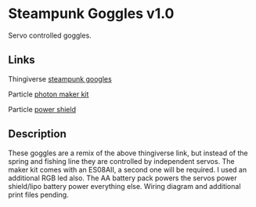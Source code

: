 # Steampunk Goggles v1.0
Servo controlled goggles.

## Links

Thingiverse [steampunk googles](https://www.thingiverse.com/thing:1833286)

Particle [photon maker kit](https://store.particle.io/products/particle-maker-kit)

Particle [power shield](https://store.particle.io/collections/accessories/products/power-shield-with-headers)

## Description

These goggles are a remix of the above thingiverse link, but instead of the spring and 
fishing line they are controlled by independent servos.
The maker kit comes with an ES08AII, a second one will be required. I used an additional
RGB led also.
The AA battery pack powers the servos power shield/lipo battery power everything else.
Wiring diagram and additional print files pending.